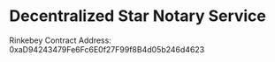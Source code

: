 # Decentralized Star Notary Service

Rinkebey Contract Address: 0xaD94243479Fe6Fc6E0f27F99f8B4d05b246d4623
